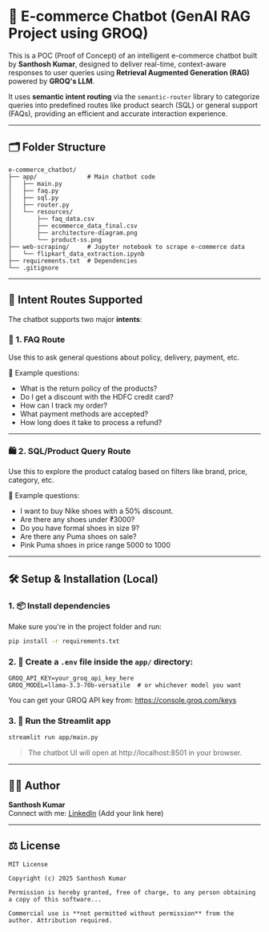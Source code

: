 # 💬 E-commerce Chatbot (GenAI RAG Project using GROQ)

This is a POC (Proof of Concept) of an intelligent e-commerce chatbot built by **Santhosh Kumar**, designed to deliver real-time, context-aware responses to user queries using **Retrieval Augmented Generation (RAG)** powered by **GROQ's LLM**.

It uses **semantic intent routing** via the `semantic-router` library to categorize queries into predefined routes like product search (SQL) or general support (FAQs), providing an efficient and accurate interaction experience.

---

## 🗂️ Folder Structure

```
e-commerce_chatbot/
├── app/              # Main chatbot code
│   ├── main.py
│   ├── faq.py
│   ├── sql.py
│   ├── router.py
│   └── resources/
│       ├── faq_data.csv
│       ├── ecommerce_data_final.csv
│       ├── architecture-diagram.png
│       └── product-ss.png
├── web-scraping/     # Jupyter notebook to scrape e-commerce data
│   └── flipkart_data_extraction.ipynb
├── requirements.txt  # Dependencies
└── .gitignore
```

---

## 🧠 Intent Routes Supported

The chatbot supports two major **intents**:

### 📘 1. FAQ Route
Use this to ask general questions about policy, delivery, payment, etc.

💬 Example questions:
- What is the return policy of the products?
- Do I get a discount with the HDFC credit card?
- How can I track my order?
- What payment methods are accepted?
- How long does it take to process a refund?

---

### 🛍️ 2. SQL/Product Query Route
Use this to explore the product catalog based on filters like brand, price, category, etc.

💬 Example questions:
- I want to buy Nike shoes with a 50% discount.
- Are there any shoes under ₹3000?
- Do you have formal shoes in size 9?
- Are there any Puma shoes on sale?
- Pink Puma shoes in price range 5000 to 1000

---

## 🛠️ Setup & Installation (Local)

### 1. 📦 Install dependencies
Make sure you're in the project folder and run:

```bash
pip install -r requirements.txt
```

### 2. 🔐 Create a `.env` file inside the `app/` directory:

```env
GROQ_API_KEY=your_groq_api_key_here
GROQ_MODEL=llama-3.3-70b-versatile  # or whichever model you want
```

You can get your GROQ API key from: https://console.groq.com/keys

### 3. 🚀 Run the Streamlit app

```bash
streamlit run app/main.py
```

> The chatbot UI will open at http://localhost:8501 in your browser.

---



## 👨‍💻 Author

**Santhosh Kumar**    
Connect with me: [LinkedIn](https://www.linkedin.com/) (Add your link here)

---

## ⚖️ License

```
MIT License

Copyright (c) 2025 Santhosh Kumar

Permission is hereby granted, free of charge, to any person obtaining a copy of this software...

Commercial use is **not permitted without permission** from the author. Attribution required.
```




